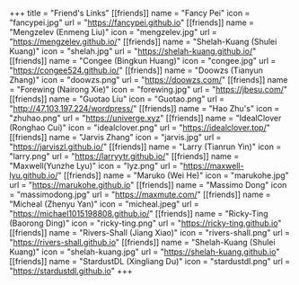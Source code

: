 +++
title = "Friend's Links"
[[friends]]
    name = "Fancy Pei"
    icon = "fancypei.jpg"
    url = "https://fancypei.github.io"
[[friends]]
    name = "Mengzelev (Enmeng Liu)"
    icon = "mengzelev.jpg"
    url = "https://mengzelev.github.io/"
[[friends]]
    name = "Shelah-Kuang (Shulei Kuang)"
    icon = "shelah.jpg"
    url = "https://shelah-kuang.github.io/"
[[friends]]
    name = "Congee (Bingkun Huang)"
    icon = "congee.jpg"
    url = "https://congee524.github.io/"
[[friends]]
    name = "Doowzs (Tianyun Zhang)"
    icon = "doowzs.png"
    url = "https://doowzs.com/"
[[friends]]
    name = "Forewing (Nairong Xie)"
    icon = "forewing.jpg"
    url = "https://jbesu.com/"
[[friends]]
    name = "Guotao Liu"
    icon = "Guotao.png"
    url = "http://47.103.197.224/wordpress/"
[[friends]]
    name = "Hao Zhu's"
    icon = "zhuhao.png"
    url = "https://univerge.xyz"
[[friends]]
    name = "IdealClover (Ronghao Cui)"
    icon = "idealclover.png"
    url = "https://idealclover.top/"
[[friends]]
    name = "Jarvis Zhang"
    icon = "jarvis.jpg"
    url = "https://jarviszl.github.io/"
[[friends]]
    name = "Larry (Tianrun Yin)"
    icon = "larry.png"
    url = "https://larryytr.github.io/"
[[friends]]
    name = "Maxwell(Yunzhe Lyu)"
    icon = "lyz.png"
    url = "https://maxwell-lyu.github.io/"
[[friends]]
    name = "Maruko (Wei He)"
    icon = "marukohe.jpg"
    url = "https://marukohe.github.io"
[[friends]]
    name = "Massimo Dong"
    icon = "massimodong.jpg"
    url = "https://maxmute.com/"
[[friends]]
    name = "Micheal (Zhenyu Yan)"
    icon = "micheal.jpeg"
    url = "https://michael1015198808.github.io/"
[[friends]]
    name = "Ricky-Ting (Baorong Ding)"
    icon = "ricky-ting.png"
    url = "https://ricky-ting.github.io"
[[friends]]
    name = "Rivers-Shall (Jiang Xiao)"
    icon = "rivers-shall.png"
    url = "https://rivers-shall.github.io"
[[friends]]
    name = "Shelah-Kuang (Shulei Kuang)"
    icon = "shelah-kuang.jpg"
    url = "https://shelah-kuang.github.io"
[[friends]]
    name = "StardustDL (Xingliang Du)"
    icon = "stardustdl.png"
    url = "https://stardustdl.github.io"
+++
